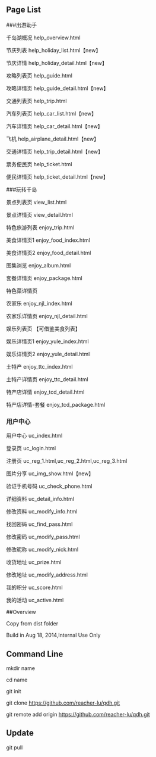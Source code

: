 ## Page List

###出游助手

千岛湖概况  help_overview.html

节庆列表   help_holiday_list.html【new】

节庆详情   help_holiday_detail.html【new】

攻略列表页  help_guide.html

攻略详情页  help_guide_detail.html【new】

交通列表页  help_trip.html

汽车列表页  help_car_list.html【new】

汽车详情页  help_car_detail.html【new】

飞机       help_airplane_detail.html【new】

交通详情页  help_trip_detail.html【new】

票务便民页  help_ticket.html

便民详情页  help_ticket_detail.html【new】


###玩转千岛

景点列表页  view_list.html

景点详情页  view_detail.html


特色旅游列表  enjoy_trip.html


美食详情页1  enjoy_food_index.html

美食详情页2  enjoy_food_detail.html

图集浏览     enjoy_album.html

套餐详情页   enjoy_package.html

特色菜详情页 

农家乐       enjoy_njl_index.html

农家乐详情页  enjoy_njl_detail.html


娱乐列表页    【可借鉴美食列表】

娱乐详情页1   enjoy_yule_index.html

娱乐详情页2   enjoy_yule_detail.html

土特产       enjoy_ttc_index.html

土特产详情页  enjoy_ttc_detail.html

特产店详情    enjoy_tcd_detail.html

特产店详情-套餐 enjoy_tcd_package.html






### 用户中心

用户中心     uc_index.html

登录页       uc_login.html

注册页       uc_reg_1.html,uc_reg_2.html,uc_reg_3.html

图片分享     uc_img_show.html【new】

验证手机号码  uc_check_phone.html

详细资料     uc_detail_info.html

修改资料     uc_modify_info.html

找回密码     uc_find_pass.html

修改密码     uc_modify_pass.html

修改昵称     uc_modify_nick.html

收货地址     uc_prize.html

修改地址     uc_modify_address.html

我的积分     uc_score.html

我的活动     uc_active.html






##Overview

Copy from dist folder

Build in Aug 18, 2014,Internal Use Only



## Command Line

mkdir name

cd name

git init

git clone https://github.com/reacher-lu/qdh.git

git remote add origin https://github.com/reacher-lu/qdh.git


## Update
git pull


